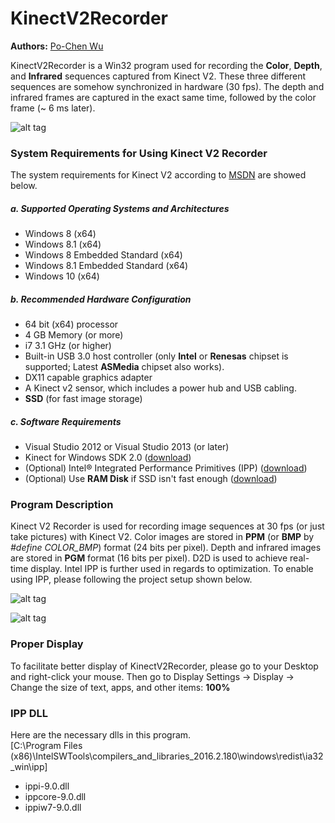 # KinectV2Recorder
**Authors:** [Po-Chen Wu](http://media.ee.ntu.edu.tw/personal/pcwu/)

KinectV2Recorder is a Win32 program used for recording the **Color**, **Depth**, and **Infrared** sequences captured from Kinect V2. These three different sequences are somehow synchronized in hardware (30 fps). The depth and infrared frames are captured in the exact same time, followed by the color frame (~ 6 ms later).

![alt tag](https://raw.githubusercontent.com/pcwu0329/KinectV2Recorder/master/image/KinectV2Recorder.png)

### System Requirements for Using Kinect V2 Recorder

The system requirements for Kinect V2 according to [MSDN](https://msdn.microsoft.com/en-us/library/dn782036.aspx) are showed below.

##### a. Supported Operating Systems and Architectures
* Windows 8 (x64)
* Windows 8.1 (x64)
* Windows 8 Embedded Standard (x64)
* Windows 8.1 Embedded Standard (x64)
* Windows 10 (x64)

##### b. Recommended Hardware Configuration
* 64 bit (x64) processor
* 4 GB Memory (or more)
* i7 3.1 GHz (or higher)
* Built-in USB 3.0 host controller (only **Intel** or **Renesas** chipset is supported; Latest **ASMedia** chipset also works).
* DX11 capable graphics adapter
* A Kinect v2 sensor, which includes a power hub and USB cabling.
* **SSD** (for fast image storage)

##### c. Software Requirements
* Visual Studio 2012 or Visual Studio 2013 (or later)
* Kinect for Windows SDK 2.0 ([download](https://www.microsoft.com/en-us/download/details.aspx?id=44561))
* (Optional) Intel® Integrated Performance Primitives (IPP) ([download](https://software.intel.com/en-us/articles/free_ipp)) 
* (Optional) Use **RAM Disk** if SSD isn't fast enough ([download](https://www.softperfect.com/products/ramdisk/))

### Program Description
Kinect V2 Recorder is used for recording image sequences at 30 fps (or just take pictures) with Kinect V2. Color images are stored in **PPM** (or **BMP** by *#define COLOR_BMP*) format (24 bits per pixel). Depth and infrared images are stored in **PGM** format (16 bits per pixel). D2D is used to achieve real-time display. Intel IPP is further used in regards to optimization. To enable using IPP, please following the project setup shown below.

![alt tag](https://raw.githubusercontent.com/pcwu0329/KinectV2Recorder/master/image/UseIntelIPP.png)

![alt tag](https://raw.githubusercontent.com/pcwu0329/KinectV2Recorder/master/image/Preprocessor.png)

### Proper Display
To facilitate better display of KinectV2Recorder, please go to your Desktop and right-click your mouse. Then go to Display Settings → Display → Change the size of text, apps, and other items: **100%**

### IPP DLL
Here are the necessary dlls in this program.  
[C:\Program Files (x86)\IntelSWTools\compilers_and_libraries_2016.2.180\windows\redist\ia32_win\ipp]
 -  ippi-9.0.dll
 -  ippcore-9.0.dll
 -  ippiw7-9.0.dll
